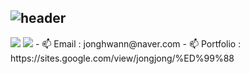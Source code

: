## ![header](https://capsule-render.vercel.app/api?&type=Rounded&color=ADD8E6&height=200&section=header&text=Welcome%20to%20Jonghwan's%20GitHub&fontSize=50)

<img src="https://img.shields.io/badge/jonghwann@naver.com-3DDC84?style=flat-square&logo=maildotcom&logoColor=white&labelColor=black"/>
<img src="https://img.shields.io/badge/jonghwann@naver.com-3DDC84?style=flat-square&logo=maildotcom&logoColor=black&color=black"/>
- 📫 Email      : jonghwann@naver.com 
- 📫 Portfolio  : https://sites.google.com/view/jongjong/%ED%99%88
